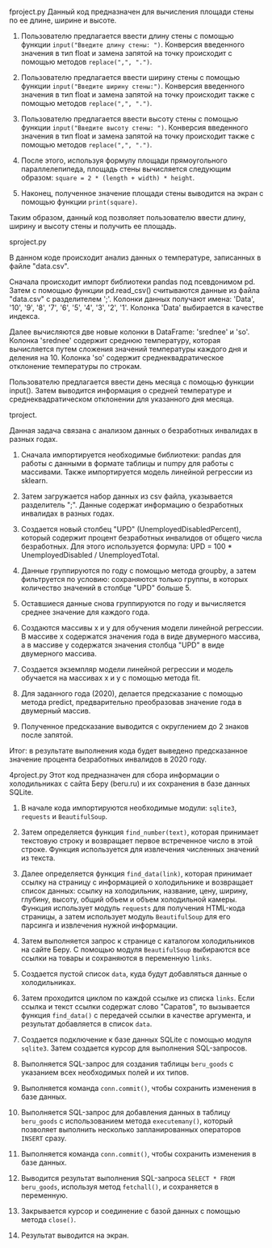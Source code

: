 fproject.py
Данный код предназначен для вычисления площади стены по ее длине, ширине и высоте.

1. Пользователю предлагается ввести длину стены с помощью функции `input("Введите длину стены: ")`. Конверсия введенного значения в тип float и замена запятой на точку происходит с помощью методов `replace(",", ".")`.

2. Пользователю предлагается ввести ширину стены с помощью функции `input("Введите ширину стены:")`. Конверсия введенного значения в тип float и замена запятой на точку происходит также с помощью методов `replace(",", ".")`.

3. Пользователю предлагается ввести высоту стены с помощью функции `input("Введите высоту стены: ")`. Конверсия введенного значения в тип float и замена запятой на точку происходит также с помощью методов `replace(",", ".")`.

4. После этого, используя формулу площади прямоугольного параллелепипеда, площадь стены вычисляется следующим образом: `square = 2 * (length + width) * height`.

5. Наконец, полученное значение площади стены выводится на экран с помощью функции `print(square)`.

Таким образом, данный код позволяет пользователю ввести длину, ширину и высоту стены и получить ее площадь.



sproject.py 

В данном коде происходит анализ данных о температуре, записанных в файле "data.csv". 

Сначала происходит импорт библиотеки pandas под псевдонимом pd. Затем с помощью функции pd.read_csv() считываются данные из файла "data.csv" с разделителем ';'. Колонки данных получают имена: 'Data', '10', '9', '8', '7', '6', '5', '4', '3', '2', '1'. Колонка 'Data' выбирается в качестве индекса.

Далее вычисляются две новые колонки в DataFrame: 'srednee' и 'so'. Колонка 'srednee' содержит среднюю температуру, которая вычисляется путем сложения значений температуры каждого дня и деления на 10. Колонка 'so' содержит среднеквадратическое отклонение температуры по строкам.

Пользователю предлагается ввести день месяца с помощью функции input(). Затем выводится информация о средней температуре и среднеквадратическом отклонении для указанного дня месяца.


tproject.

Данная задача связана с анализом данных о безработных инвалидах в разных годах. 

1. Сначала импортируется необходимые библиотеки: pandas для работы с данными в формате таблицы и numpy для работы с массивами. Также импортируется модель линейной регрессии из sklearn.

2. Затем загружается набор данных из csv файла, указывается разделитель ";". Данные содержат информацию о безработных инвалидах в разных годах.

3. Создается новый столбец "UPD" (UnemployedDisabledPercent), который содержит процент безработных инвалидов от общего числа безработных. Для этого используется формула: UPD = 100 * UnemployedDisabled / UnemployedTotal.

4. Данные группируются по году с помощью метода groupby, а затем фильтруется по условию: сохраняются только группы, в которых количество значений в столбце "UPD" больше 5.

5. Оставшиеся данные снова группируются по году и вычисляется среднее значение для каждого года.

6. Создаются массивы x и y для обучения модели линейной регрессии. В массиве x содержатся значения года в виде двумерного массива, а в массиве y содержатся значения столбца "UPD" в виде двумерного массива.

7. Создается экземпляр модели линейной регрессии и модель обучается на массивах x и y с помощью метода fit.

8. Для заданного года (2020), делается предсказание с помощью метода predict, предварительно преобразовав значение года в двумерный массив.

9. Полученное предсказание выводится с округлением до 2 знаков после запятой.

Итог: в результате выполнения кода будет выведено предсказанное значение процента безработных инвалидов в 2020 году.

4project.py 
Этот код предназначен для сбора информации о холодильниках с сайта Беру (beru.ru) и их сохранения в базе данных SQLite. 

1. В начале кода импортируются необходимые модули: `sqlite3`, `requests` и `BeautifulSoup`.

2. Затем определяется функция `find_number(text)`, которая принимает текстовую строку и возвращает первое встреченное число в этой строке. Функция используется для извлечения численных значений из текста.

3. Далее определяется функция `find_data(link)`, которая принимает ссылку на страницу с информацией о холодильнике и возвращает список данных: ссылку на холодильник, название, цену, ширину, глубину, высоту, общий объем и объем холодильной камеры. Функция использует модуль `requests` для получения HTML-кода страницы, а затем использует модуль `BeautifulSoup` для его парсинга и извлечения нужной информации.

4. Затем выполняется запрос к странице с каталогом холодильников на сайте Беру. С помощью модуля `BeautifulSoup` выбираются все ссылки на товары и сохраняются в переменную `links`.

5. Создается пустой список `data`, куда будут добавляться данные о холодильниках.

6. Затем проходится циклом по каждой ссылке из списка `links`. Если ссылка и текст ссылки содержат слово "Саратов", то вызывается функция `find_data()` с передачей ссылки в качестве аргумента, и результат добавляется в список `data`.

7. Создается подключение к базе данных SQLite с помощью модуля `sqlite3`. Затем создается курсор для выполнения SQL-запросов.

8. Выполняется SQL-запрос для создания таблицы `beru_goods` с указанием всех необходимых полей и их типов.

9. Выполняется команда `conn.commit()`, чтобы сохранить изменения в базе данных.

10. Выполняется SQL-запрос для добавления данных в таблицу `beru_goods` с использованием метода `executemany()`, который позволяет выполнить несколько запланированных операторов `INSERT` сразу.

11. Выполняется команда `conn.commit()`, чтобы сохранить изменения в базе данных.

12. Выводится результат выполнения SQL-запроса `SELECT * FROM beru_goods`, используя метод `fetchall()`, и сохраняется в переменную.

13. Закрывается курсор и соединение с базой данных с помощью метода `close()`.

14. Результат выводится на экран.
